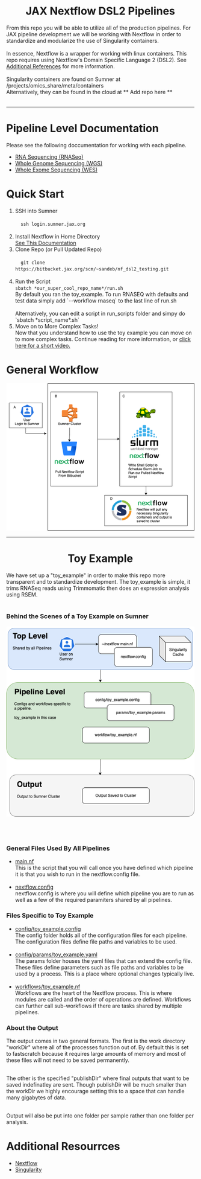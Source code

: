<div style="max-width:500px;text-align:left;">

<h1 style="text-align:center;">JAX Nextflow DSL2 Pipelines</h1>

From this repo you will be able to utilize all of the production pipelines. For JAX pipeline development we will be working with Nextflow in order to standardize and modularize the use of Singularity containers.
<br><br>
In essence, Nextflow is a wrapper for working with linux containers. This repo requires using Nextflow's Domain Specific Language 2 (DSL2). See <a href="#additional_references">Additional References</a> for more information.<br><br>
Singularity containers are found on Sumner at /projects/omics_share/meta/containers <br>
Alternatively, they can be found in the cloud at ** Add repo here **
<br><br>

<hr>

# Pipeline Level Documentation

Please see the following doccumentation for working with each pipeline.
<ul>
<li><a href = "/rnaseq/README.md">RNA Sequencing (RNASeq)</a></li>
<li><a href = "#">Whole Genome Sequencing (WGS)</a></li>
<li><a href = "#">Whole Exome Sequencing (WES)</a></li>
</ul>

# Quick Start

<ol>
</li>

<li>SSH into Sumner<br>
  <code>
  ssh login.sumner.jax.org
  </code>
</li>

<li>Install Nextflow in Home Directory<br>
  <a href="">See This Documentation</a>
</li>

<li>Clone Repo (or Pull Updated Repo)<br>
  <code>
  git clone https://bitbucket.jax.org/scm/~sandeb/nf_dsl2_testing.git
  </code>
</li>
<li>Run the Script<br>
  <code>sbatch *our_super_cool_repo_name*/run.sh</code><br>
  By default you ran the toy_example. To run RNASEQ with defaults and test data
  simply add `--workflow rnaseq` to the last line of run.sh<br><br> Alternatively,
  you can edit a script in run_scripts folder and simpy do `sbatch *script_name*.sh` 
</li>

<li>Move on to More Complex Tasks!<br>
Now that you understand how to use the toy example you can move on to more complex
tasks. Continue reading for more information, or <a href='#'>click here for a short video.</a></li>
</ol>


# General Workflow

![Scheme](static/imgs/general_workflow.png)



<hr>

<h1 style="text-align:center;">Toy Example</h1>

We have set up a "toy_example" in order to make this repo more transparent and to standardize development. The toy_example is simple, it trims RNASeq reads using Trimmomatic then does an expression analysis using RSEM.
<br><br>

### Behind the Scenes of a Toy Example on Sumner

![Scheme](static/imgs/toy_example_flow.png)

<br><br>
### General Files Used By All Pipelines

<ul>
<li>
<a href="">main.nf</a><br>
This is the script that you will call once you have defined which pipeline it is that you wish to run in the nextflow.config file.<br><br>
</li>
<li><a href="">nextflow.config</a><br>
nextflow.config is where you will define which pipeline you are to run as well as a few of the required paramiters shared by all pipelines.
</li>
</ul>

### Files Specific to Toy Example
<ul>

<li><a href="">config/toy_example.config</a><br>
The config folder holds all of the configuration files for each pipeline. The configuration files define file paths and variables to be used.<br><br></li>

<li><a href="">config/params/toy_example.yaml</a><br>
The params folder houses the yaml files that can extend the config file. These files define parameters such as file paths and variables to be used by a process. This is a place where optional changes typically live.<br><br></li>

<li><a href="">workflows/toy_example.nf</a><br>
Workflows are the heart of the Nextflow process. This is where modules are called and the order of operations are defined. Workflows can further call sub-workflows if there are tasks shared by multiple pipelines.</li>


</ul>


### About the Output

The output comes in two general formats. 
The first is the work directory "workDir" where all of the processes function out of.
By default this is set to fastscratch because it requires large amounts of memory and 
most of these files will not need to be saved permanently.<br><br>

The other is the specified "publishDir" where final outputs that want to be saved indefinatley are sent.
Though publishDir will be much smaller than the workDir we highly encourage setting this to a space
that can handle many gigabytes of data.<br><br>

Output will also be put into one folder per sample rather than one folder per analysis.

# Additional Resourrces

<ul>
<li><a href='#'>Nextflow</a></li>
<li><a href='#'>Singularity</a></li>
</ul>
</div>
